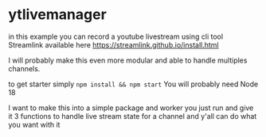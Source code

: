 # ytlivemanager

in this example you can record a youtube livestream using cli tool Streamlink available here https://streamlink.github.io/install.html

I will probably make this even more modular and able to handle multiples channels.

to get starter simply `npm install && npm start`
You will probably need Node 18


I want to make this into a simple package and worker you just run and give it 3 functions to handle live stream state for a channel and y'all can do what you want with it
